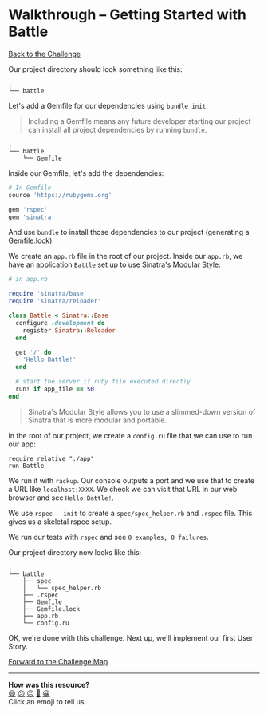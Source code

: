 # Walkthrough – Getting Started with Battle

[Back to the Challenge](../getting_started_with_battle.md)

Our project directory should look something like this:

```
.
└── battle
```

Let's add a Gemfile for our dependencies using `bundle init`.

> Including a Gemfile means any future developer starting our project can install all project dependencies by running `bundle`.

```
.
└── battle
    └── Gemfile
```

Inside our Gemfile, let's add the dependencies:

```ruby
# In Gemfile
source 'https://rubygems.org'

gem 'rspec'
gem 'sinatra'
```

And use `bundle` to install those dependencies to our project (generating a Gemfile.lock).

We create an `app.rb` file in the root of our project.  Inside our `app.rb`, we have an application `Battle` set up to use Sinatra's [Modular Style](http://www.sinatrarb.com/intro.html#Sinatra::Base%20-%20Middleware,%20Libraries,%20and%20Modular%20Apps):

```ruby
# in app.rb

require 'sinatra/base'
require 'sinatra/reloader'

class Battle < Sinatra::Base
  configure :development do
    register Sinatra::Reloader
  end

  get '/' do
    'Hello Battle!'
  end

  # start the server if ruby file executed directly
  run! if app_file == $0
end
```

> Sinatra's Modular Style allows you to use a slimmed-down version of Sinatra that is more modular and portable.

In the root of our project, we create a `config.ru` file that we can use to run our app:

```
require_relative "./app"
run Battle
```

We run it with `rackup`.  Our console outputs a port and we use that to create a URL like `localhost:XXXX`.  We check we can visit that URL in our web browser and see `Hello Battle!`.

We use `rspec --init` to create a `spec/spec_helper.rb` and `.rspec` file.  This gives us a skeletal rspec setup.

We run our tests with `rspec` and see `0 examples, 0 failures`.

Our project directory now looks like this:

```
.
└── battle
    ├── spec
    │   └── spec_helper.rb
    ├── .rspec
    ├── Gemfile
    ├── Gemfile.lock
    ├── app.rb
    └── config.ru
```

OK, we're done with this challenge. Next up, we'll implement our first User Story.

[Forward to the Challenge Map](../README.md)

<!-- BEGIN GENERATED SECTION DO NOT EDIT -->

---

**How was this resource?**  
[😫](https://airtable.com/shrUJ3t7KLMqVRFKR?prefill_Repository=course&prefill_File=intro_to_the_web/walkthroughs/getting_started_with_battle.md&prefill_Sentiment=😫) [😕](https://airtable.com/shrUJ3t7KLMqVRFKR?prefill_Repository=course&prefill_File=intro_to_the_web/walkthroughs/getting_started_with_battle.md&prefill_Sentiment=😕) [😐](https://airtable.com/shrUJ3t7KLMqVRFKR?prefill_Repository=course&prefill_File=intro_to_the_web/walkthroughs/getting_started_with_battle.md&prefill_Sentiment=😐) [🙂](https://airtable.com/shrUJ3t7KLMqVRFKR?prefill_Repository=course&prefill_File=intro_to_the_web/walkthroughs/getting_started_with_battle.md&prefill_Sentiment=🙂) [😀](https://airtable.com/shrUJ3t7KLMqVRFKR?prefill_Repository=course&prefill_File=intro_to_the_web/walkthroughs/getting_started_with_battle.md&prefill_Sentiment=😀)  
Click an emoji to tell us.

<!-- END GENERATED SECTION DO NOT EDIT -->
